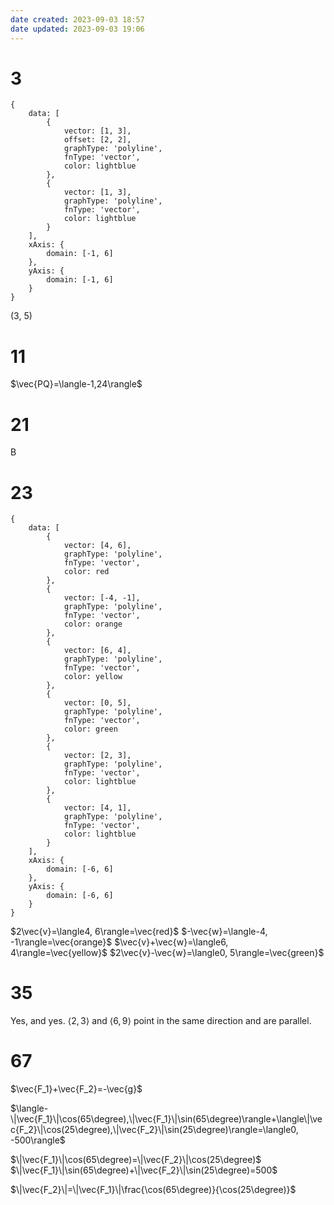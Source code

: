 ```yaml
---
date created: 2023-09-03 18:57
date updated: 2023-09-03 19:06
---
```


# 3

```function-plot
{
	data: [
		{
		    vector: [1, 3],
		    offset: [2, 2],
		    graphType: 'polyline',
		    fnType: 'vector',
		    color: lightblue
		},
		{
		    vector: [1, 3],
		    graphType: 'polyline',
		    fnType: 'vector',
		    color: lightblue
		}
	],
	xAxis: {
		domain: [-1, 6]
	},
	yAxis: {
		domain: [-1, 6]
	}
}
```

(3, 5)

# 11

$\vec{PQ}=\langle-1,24\rangle$

# 21

B

# 23

```function-plot
{
	data: [
		{
		    vector: [4, 6],
		    graphType: 'polyline',
		    fnType: 'vector',
		    color: red
		},
		{
		    vector: [-4, -1],
		    graphType: 'polyline',
		    fnType: 'vector',
		    color: orange
		},
		{
		    vector: [6, 4],
		    graphType: 'polyline',
		    fnType: 'vector',
		    color: yellow
		},
		{
		    vector: [0, 5],
		    graphType: 'polyline',
		    fnType: 'vector',
		    color: green
		},
		{
		    vector: [2, 3],
		    graphType: 'polyline',
		    fnType: 'vector',
		    color: lightblue
		},
		{
		    vector: [4, 1],
		    graphType: 'polyline',
		    fnType: 'vector',
		    color: lightblue
		}
	],
	xAxis: {
		domain: [-6, 6]
	},
	yAxis: {
		domain: [-6, 6]
	}
}
```

$2\vec{v}=\langle4, 6\rangle=\vec{red}$
$-\vec{w}=\langle-4, -1\rangle=\vec{orange}$
$\vec{v}+\vec{w}=\langle6, 4\rangle=\vec{yellow}$
$2\vec{v}-\vec{w}=\langle0, 5\rangle=\vec{green}$

# 35

Yes, and yes. $\langle2, 3\rangle$ and $\langle6, 9\rangle$ point in the same direction and are parallel.

# 67

$\vec{F_1}+\vec{F_2}=-\vec{g}$

$\langle-\|\vec{F_1}\|\cos(65\degree),\|\vec{F_1}\|\sin(65\degree)\rangle+\langle\|\vec{F_2}\|\cos(25\degree),\|\vec{F_2}\|\sin(25\degree)\rangle=\langle0, -500\rangle$

$\|\vec{F_1}\|\cos(65\degree)=\|\vec{F_2}\|\cos(25\degree)$
$\|\vec{F_1}\|\sin(65\degree)+\|\vec{F_2}\|\sin(25\degree)=500$

$\|\vec{F_2}\|=\|\vec{F_1}\|\frac{\cos(65\degree)}{\cos(25\degree)}$
